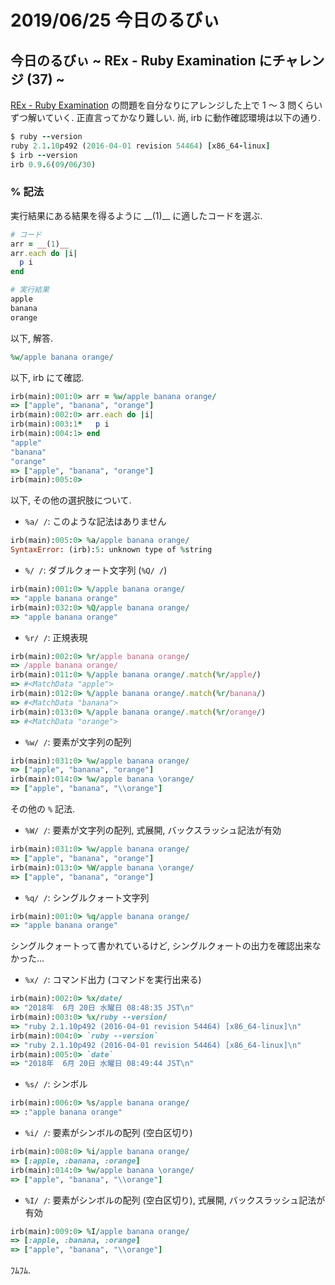 # 2019/06/25 今日のるびぃ

## 今日のるびぃ ~ REx - Ruby Examination にチャレンジ (37) ~

[REx - Ruby Examination](https://rex.libertyfish.co.jp/) の問題を自分なりにアレンジした上で 1 〜 3 問くらいずつ解いていく. 正直言ってかなり難しい. 尚, irb に動作確認環境は以下の通り.

```ruby
$ ruby --version
ruby 2.1.10p492 (2016-04-01 revision 54464) [x86_64-linux]
$ irb --version
irb 0.9.6(09/06/30)
```

### % 記法

実行結果にある結果を得るように \_\_(1)\_\_ に適したコードを選ぶ.

```ruby
# コード
arr = __(1)__
arr.each do |i|
  p i
end

# 実行結果
apple
banana
orange
```

以下, 解答.

```ruby
%w/apple banana orange/
```

以下, irb にて確認.

```ruby
irb(main):001:0> arr = %w/apple banana orange/
=> ["apple", "banana", "orange"]
irb(main):002:0> arr.each do |i|
irb(main):003:1*   p i
irb(main):004:1> end
"apple"
"banana"
"orange"
=> ["apple", "banana", "orange"]
irb(main):005:0> 
```

以下, その他の選択肢について.

* `%a/ /`: このような記法はありません

```ruby
irb(main):005:0> %a/apple banana orange/
SyntaxError: (irb):5: unknown type of %string
```

* `%/ /`: ダブルクォート文字列 (`%Q/ /`)

```ruby
irb(main):001:0> %/apple banana orange/
=> "apple banana orange"
irb(main):032:0> %Q/apple banana orange/
=> "apple banana orange"
```

* `%r/ /`: 正規表現

```ruby
irb(main):002:0> %r/apple banana orange/
=> /apple banana orange/
irb(main):011:0> %/apple banana orange/.match(%r/apple/)
=> #<MatchData "apple">
irb(main):012:0> %/apple banana orange/.match(%r/banana/)
=> #<MatchData "banana">
irb(main):013:0> %/apple banana orange/.match(%r/orange/)
=> #<MatchData "orange">
```

* `%w/ /`: 要素が文字列の配列

```ruby
irb(main):031:0> %w/apple banana orange/
=> ["apple", "banana", "orange"]
irb(main):014:0> %w/apple banana \orange/
=> ["apple", "banana", "\\orange"]
```

その他の `%` 記法.

* `%W/ /`: 要素が文字列の配列, 式展開, バックスラッシュ記法が有効

```ruby
irb(main):031:0> %w/apple banana orange/
=> ["apple", "banana", "orange"]
irb(main):013:0> %W/apple banana \orange/
=> ["apple", "banana", "orange"]
```

* `%q/ /`: シングルクォート文字列

```ruby
irb(main):001:0> %q/apple banana orange/
=> "apple banana orange"
```

シングルクォートって書かれているけど, シングルクォートの出力を確認出来なかった...

* `%x/ /`: コマンド出力 (コマンドを実行出来る)

```ruby
irb(main):002:0> %x/date/
=> "2018年  6月 20日 水曜日 08:48:35 JST\n"
irb(main):003:0> %x/ruby --version/
=> "ruby 2.1.10p492 (2016-04-01 revision 54464) [x86_64-linux]\n"
irb(main):004:0> `ruby --version`
=> "ruby 2.1.10p492 (2016-04-01 revision 54464) [x86_64-linux]\n"
irb(main):005:0> `date`
=> "2018年  6月 20日 水曜日 08:49:44 JST\n"
```

* `%s/ /`: シンボル

```ruby
irb(main):006:0> %s/apple banana orange/
=> :"apple banana orange"
```

* `%i/ /`: 要素がシンボルの配列 (空白区切り)

```ruby
irb(main):008:0> %i/apple banana orange/
=> [:apple, :banana, :orange]
irb(main):014:0> %w/apple banana \orange/
=> ["apple", "banana", "\\orange"]
```

* `%I/ /`: 要素がシンボルの配列 (空白区切り), 式展開, バックスラッシュ記法が有効

```ruby
irb(main):009:0> %I/apple banana orange/
=> [:apple, :banana, :orange]
=> ["apple", "banana", "\\orange"]
```

ﾌﾑﾌﾑ.

